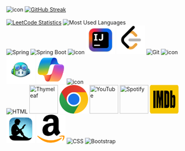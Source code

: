 <div>
   <div>
       <img src="https://techstack-generator.vercel.app/java-icon.svg" alt="icon" width="170" height="170" title="Java"/>
       <a href="https://git.io/streak-stats"><img src="https://streak-stats.demolab.com?user=lubomir-m&card_width=525&card_height=170" 
           alt="GitHub Streak" title="Total Contributions"/></a>
   </div>

   <br>

   <div>
      <a href="https://leetcode.com/u/lubomir-m/"> 
         <img src="https://leetcard.jacoblin.cool/lubomir-m?theme=light&font=Noto%20Sans&animation=false" 
            height="150" title="LeetCode Statistics"/></a>
      <img src="https://github-readme-stats.vercel.app/api/top-langs/?username=lubomir-m&layout=compact&langs_count=8" 
         height="150" title="Most Used Languages"/>
   </div>
   
  <div>
    <img width="75" src="https://user-images.githubusercontent.com/25181517/117201470-f6d56780-adec-11eb-8f7c-e70e376cfd07.png" alt="Spring"    
        title="Spring"/>
    <img width="75" src="https://user-images.githubusercontent.com/25181517/183891303-41f257f8-6b3d-487c-aa56-c497b880d0fb.png" alt="Spring Boot" 
      title="Spring Boot"/>
    <img src="https://techstack-generator.vercel.app/mysql-icon.svg" alt="icon" width="75" height="75" title="MySQL"/>
    <img width="75" height="75" src="icons/intellij_idea.png" alt="IntelliJ" title="IntelliJ IDEA"/>
    <img height="75" width="75" src="icons/leetcode.png" title="LeetCode"/>
    <img width="75" src="https://user-images.githubusercontent.com/25181517/192108372-f71d70ac-7ae6-4c0d-8395-51d8870c2ef0.png" alt="Git" title="Git"/>
    <img src="https://techstack-generator.vercel.app/github-icon.svg" alt="icon" width="75" height="75" title="GitHub"/>
    <img height="75" width="75" src="icons/github_copilot.png" title="GitHub Copilot"/>
    <img height="75" width="75" src="icons/copilot.png" title="Microsoft Copilot"/>
    <img src="https://techstack-generator.vercel.app/js-icon.svg" alt="icon" width="75" height="75" title="JavaScript"/>
  </div>
  
  <div>
     <img width="75" src="https://user-images.githubusercontent.com/25181517/192158954-f88b5814-d510-4564-b285-dff7d6400dad.png" alt="HTML" title="HTML"/>
     <img height="75" width="75" src="https://cdn.simpleicons.org/thymeleaf" title="Thymeleaf"/>
     <img height="75" width="75" src="icons/google_chrome.webp" title="Google Chrome"/>
     <img height="75" width="75" src="https://cdn.simpleicons.org/youtube" title="YouTube"/>
     <img height="75" width="75" src="https://cdn.simpleicons.org/spotify" title="Spotify"/>
     <img height="75" width="75" src="icons/imdb.svg" title="IMDb"/>
     <img height="75" width="75" src="icons/kindle.webp" title="Kindle"/>
     <img height="75" width="75" src="icons/amazon.svg" title="Amazon"/>
     <img width="75" src="https://user-images.githubusercontent.com/25181517/183898674-75a4a1b1-f960-4ea9-abcb-637170a00a75.png" alt="CSS" title="CSS"/>
     <img width="75" src="https://user-images.githubusercontent.com/25181517/183898054-b3d693d4-dafb-4808-a509-bab54cf5de34.png" alt="Bootstrap" 
         title="Bootstrap"/>
  </div>
  
</div>
